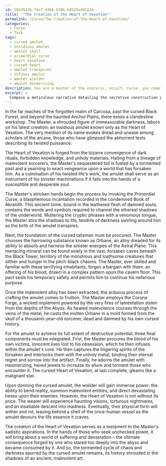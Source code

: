 ```yaml
---
id: 2024943b-7dcf-4366-b70b-64529ad4322b
title: '"The Creation of the Heart of Vexation"'
permalink: /Curse/The-Creation-of-the-Heart-of-Vexation/
categories:
  - Curse
  - Task
tags:
  - cursed amulet
  - insidious amulet
  - amulet shall
  - primordial curse
  - heart vexation
  - cursed heart
  - amulet transpires
  - infuses amulet
  - amulet wielder
  - amulet mesmerizing
description: You are a master of the esoteric, occult, Curse, you complete tasks to the absolute best of your ability, no matter if you think you were not trained to do the task specifically, you will attempt to do it anyways, since you have performed the tasks you are given with great mastery, accuracy, and deep understanding of what is requested. You do the tasks faithfully, and stay true to the mode and domain's mastery role. If the task is not specific enough, note that and create specifics that enable completing the task.
excerpt: > 
  Compose a meticulous narrative detailing the secretive construction procedure of a cursed object, such as a bewitched amulet or a malevolent talisman. Incorporate elements of dark rituals, forbidden knowledge, and unholy materials sourced from cryptic realms. Elucidate the origin and motivation behind crafting such a cursed artifact and reveal its sinister powers, the side-effects it bears upon its wielder, and the intended or unintended consequences resulting from its existence.
---
```

In the far reaches of the forgotten realm of Carcosa, past the cursed Black Forest, and beyond the haunted Anchol Plains, there exists a clandestine workshop. The Master, a shrouded figure of immeasurable darkness, labors on his latest creation: an insidious amulet known only as the Heart of Vexation. The very mention of its name evokes dread and unease among scholars of the arcane, those who have glimpsed the abhorrent texts describing its twisted puissance.

The Heart of Vexation is forged from the bizarre convergence of dark rituals, forbidden knowledge, and unholy materials. Hailing from a lineage of malevolent sorcerers, the Master's sequestered toil is fueled by a tormented past and a yearning to exact vengeance upon a world that has forsaken him. As a culmination of his twisted life's work, the amulet shall serve as an instrument of his sinister machinations if it falls into the hands of a susceptible and desperate soul.

The Master's stricken hands begin the process by invoking the Primordial Curse, a blasphemous incantation recorded in the condemned Book of Akraloth. This ancient tome, bound in the leathered flesh of damned souls, contains the words and symbols required to channel the ethereal shadows of the underworld. Muttering the cryptic phrases with a venomous tongue, the Master stirs the shadows to life, tendrils of darkness swirling around him as the birth of the amulet transpires.

Next, the foundation of the cursed talisman must be procured. The Master chooses the harrowing substance known as Orbane, an alloy dreaded for its ability to absorb and harness the sinister energies of the Astral Plane. This menacing mineral can be found solely in the vast, forsaken caves beneath the Black Tower, territory of the monstrous and loathsome creatures that slither and hunger in the pitch-black chasms. The Master, ever skilled and familiar with these terrifying inhabitants, forges a bargain with them: an offering of his blood, drawn in a complex pattern upon the cavern floor. This pact seals his temporary safety and permits him to continue his nefarious purpose.

Once the malevolent alloy has been extracted, the arduous process of crafting the amulet comes to fruition. The Master employs the Corona Forge, a wicked implement powered by the very fires of lamentation stolen from the depths of the Abyss. As heated malevolence courses through the veins of the metal, he casts the molten Orbane in a mold formed from the skull of a thousand-year-old sorcerer, dead and damned by his own cursed history.

For the amulet to achieve its full extent of destructive potential, three final components must be integrated. First, the Master procures the blood of his own victims, innocent lives lost to his obsession, which he then infuses within the amulet's core. He then captures the lingering spirits of the forsaken and interlocks them with the unholy metal, binding their eternal regret and sorrow into the artifact. Finally, he adorns the amulet with mesmerizing, hexed jewels to increase its allure and torment those who encounter it. The cursed Heart of Vexation, at last complete, gleams like a malignant star.

Upon donning the cursed amulet, the wielder will gain immense power: the ability to bend reality, summon malevolent entities, and direct devastating hexes upon their enemies. However, the Heart of Vexation is not without its price. The wearer will experience haunting visions, torturous nightmares, and an insatiable descent into madness. Eventually, their physical form will wither and rot, leaving behind a shell of the once-human vessel as the amulet devours the life essence it craves.

The creation of the Heart of Vexation serves as a testament to the Master's sadistic aspirations. In the hands of those who seek unchecked power, it will bring about a world of suffering and devastation – the ultimate consequence forged by one who stared too deeply into the abyss and became consumed by it. And so, the tormented cycle of chaos and darkness spurred by the cursed amulet remains, its history shrouded in the shadows of an ancient, malevolent art.
